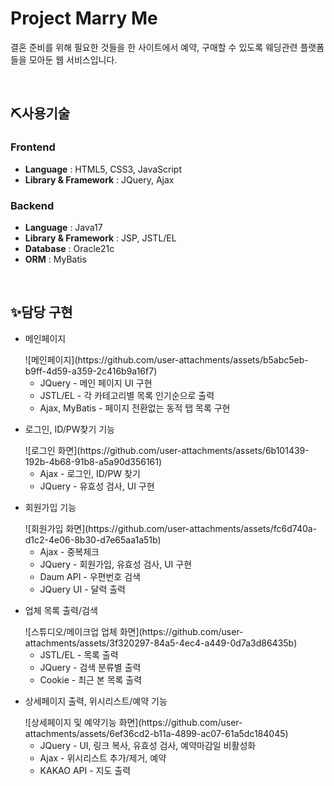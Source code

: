 <h1>Project Marry Me</h1>
<p>결혼 준비를 위해 필요한 것들을 한 사이트에서 예약, 구매할 수 있도록 웨딩관련 플랫폼들을 모아둔 웹 서비스입니다.</p>
<br/>
<h2>⛏사용기술</h2>
<h3>Frontend</h4>
<ul>
  <li><b>Language</b> : HTML5, CSS3, JavaScript</li>
  <li><b>Library & Framework</b> : JQuery, Ajax</li>
</ul>
<h3>Backend</h3>
<ul>
  <li><b>Language</b> : Java17</li>
  <li><b>Library & Framework</b> : JSP, JSTL/EL</li>
  <li><b>Database</b> : Oracle21c</li>
  <li><b>ORM</b> : MyBatis</li>
</ul>
<br/>
<h2>✨담당 구현</h2>
<ul>
  <li>
    <p>메인페이지</p>
    ![메인페이지](https://github.com/user-attachments/assets/b5abc5eb-b9ff-4d59-a359-2c416b9a16f7)
    <!--<img src="https://github.com/user-attachments/assets/b5abc5eb-b9ff-4d59-a359-2c416b9a16f7" alt="메인페이지"/>-->
    <ul>
      <li>JQuery - 메인 페이지 UI 구현</li>
      <li>JSTL/EL - 각 카테고리별 목록 인기순으로 출력</li>
      <li>Ajax, MyBatis - 페이지 전환없는 동적 탭 목록 구현</li>
    </ul>
  </li>
  <li>
    <p>로그인, ID/PW찾기 기능</p>
    ![로그인 화면](https://github.com/user-attachments/assets/6b101439-192b-4b68-91b8-a5a90d356161)
    <!--<img src="https://github.com/user-attachments/assets/6b101439-192b-4b68-91b8-a5a90d356161" alt="로그인 화면"/>-->
    <ul>
      <li>Ajax - 로그인, ID/PW 찾기</li>
      <li>JQuery - 유효성 검사, UI 구현</li>
    </ul>
  </li>
  <li>
    <p>회원가입 기능</p>
    ![회원가입 화면](https://github.com/user-attachments/assets/fc6d740a-d1c2-4e06-8b30-d7e65aa1a51b)
    <!--<img src="https://github.com/user-attachments/assets/fc6d740a-d1c2-4e06-8b30-d7e65aa1a51b" alt="회원가입 화면"/>-->
    <ul>
      <li>Ajax - 중복체크</li>
      <li>JQuery - 회원가입, 유효성 검사, UI 구현</li>
      <li>Daum API - 우편번호 검색</li>
      <li>JQuery UI - 달력 출력</li>
    </ul>
  </li>
  <li>
    <p>업체 목록 출력/검색</p>
    ![스튜디오/메이크업 업체 화면](https://github.com/user-attachments/assets/3f320297-84a5-4ec4-a449-0d7a3d86435b)
    <!--<img src="https://github.com/user-attachments/assets/3f320297-84a5-4ec4-a449-0d7a3d86435b" alt="스튜디오/메이크업 업체 화면"/>-->
    <ul>
      <li>JSTL/EL - 목록 출력</li>
      <li>JQuery - 검색 분류별 출력</li>
      <li>Cookie - 최근 본 목록 출력</li>
    </ul>
  </li>
  <li>
    <p>상세페이지 출력, 위시리스트/예약 기능</p>
    ![상세페이지 및 예약기능 화면](https://github.com/user-attachments/assets/6ef36cd2-b11a-4899-ac07-61a5dc184045)
    <!--<img src="https://github.com/user-attachments/assets/6ef36cd2-b11a-4899-ac07-61a5dc184045" alt="상세페이지 및 예약기능 화면"/>-->
    <ul>
      <li>JQuery - UI, 링크 복사, 유효성 검사, 예약마감일 비활성화</li>
      <li>Ajax - 위시리스트 추가/제거, 예약</li>
      <li>KAKAO API - 지도 출력</li>
    </ul>
  </li>
</ul>

